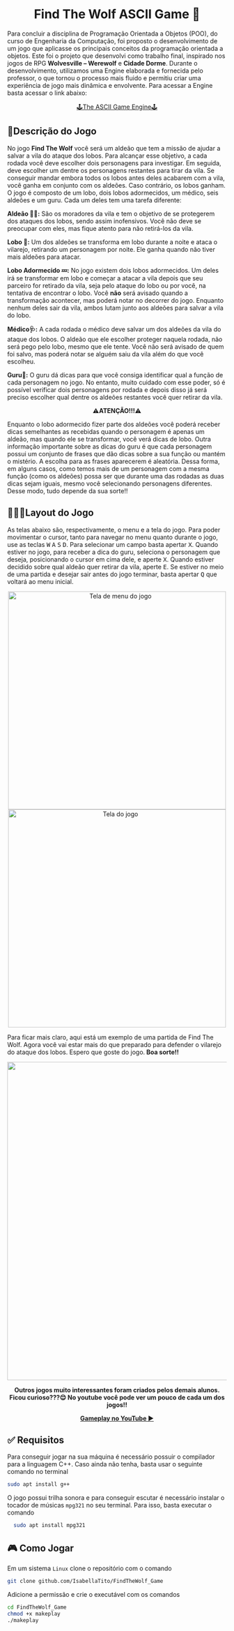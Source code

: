 <h1 align="center" style="font-weight: bold;">Find The Wolf ASCII Game 🐺 </h1>

<p>
Para concluir a disciplina de Programação Orientada a Objetos (POO), do curso de Engenharia da Computação, foi proposto o desenvolvimento de um jogo que aplicasse os principais conceitos da programação orientada a objetos. Este foi o projeto que desenvolvi como trabalho final, inspirado nos jogos de RPG <b>Wolvesville – Werewolf</b> e <b>Cidade Dorme</b>. Durante o desenvolvimento, utilizamos uma Engine elaborada e fornecida pelo professor, o que tornou o processo mais fluido e permitiu criar uma experiência de jogo mais dinâmica e envolvente. Para acessar a Engine basta acessar o link abaixo:
</p>

<p align="center">
     <a href="https://github.com/victorHSS/Cpp-ASCII-Game-Engine.git">🕹️The ASCII Game Engine🕹️</a>
</p>

<h2 id="Descricao"> 📝Descrição do Jogo</h2>

<p>
  No jogo <b>Find The Wolf</b> você será um aldeão que tem a missão de ajudar a salvar a vila do ataque dos lobos. Para alcançar esse objetivo, a cada rodada você deve escolher dois personagens para investigar. Em seguida, deve escolher um dentre os personagens restantes para tirar da vila. Se conseguir mandar embora todos os lobos antes deles acabarem com a vila, você ganha em conjunto com os aldeões. Caso contrário, os lobos ganham. 
  O jogo é composto de um lobo, dois lobos adormecidos, um médico, seis aldeões e um guru. Cada um deles tem uma tarefa diferente:
  
  <b>Aldeão 👨‍🌾:</b> São os moradores da vila e tem o objetivo de se protegerem dos ataques dos lobos, sendo assim inofensivos. Você não deve se preocupar com eles, mas fique atento para não retirá-los da vila.
  
  <b>Lobo 🐺:</b> Um dos aldeões se transforma em lobo durante a noite e ataca o vilarejo, retirando um personagem por noite. Ele ganha quando não tiver mais aldeões para atacar.
  
  <b>Lobo Adormecido 💤:</b> No jogo existem dois lobos adormecidos. Um deles irá se transformar em lobo e começar a atacar a vila depois que seu parceiro for retirado da vila, seja pelo ataque do lobo ou por você, na tentativa de encontrar o lobo. Você <b>não</b> será avisado quando a transformação acontecer, mas poderá notar no decorrer do jogo. Enquanto nenhum deles sair da vila, ambos lutam junto aos aldeões para salvar a vila do lobo. 

  <b>Médico🩺:</b> A cada rodada o médico deve salvar um dos aldeões da vila do ataque dos lobos. O aldeão que ele escolher proteger naquela rodada, não será pego pelo lobo, mesmo que ele tente. Você não será avisado de quem foi salvo, mas poderá notar se alguém saiu da vila além do que você escolheu. 
  
  <b>Guru🔮:</b> O guru dá dicas para que você consiga identificar qual a função de cada personagem no jogo. No entanto, muito cuidado com esse poder, só é possível verificar dois personagens por rodada e depois disso já será preciso escolher qual dentre os aldeões restantes você quer retirar da vila.

 <p align="center">
⚠️<b>ATENÇÃO!!!</b>⚠️<br>
   
  Enquanto o lobo adormecido fizer parte dos aldeões você poderá receber dicas semelhantes as recebidas quando o personagem é apenas um aldeão, mas quando ele se transformar, você verá dicas de lobo. 
   Outra informação importante sobre as dicas do guru é que cada personagem possui um conjunto de frases que dão dicas sobre a sua função ou mantém o mistério. A escolha para as frases aparecerem é aleatória. Dessa forma, em alguns casos, como temos mais de um personagem com a mesma função (como os aldeões) possa ser que durante uma das rodadas as duas dicas sejam iguais, mesmo você selecionando personagens diferentes. Desse modo, tudo depende da sua sorte!! 
</p>
</p>

<h2 id="layout">🕵🏽‍♂️Layout do Jogo</h2>
As telas abaixo são, respectivamente, o menu e a tela do jogo. Para poder movimentar o cursor, tanto para navegar no menu quanto durante o jogo, use as teclas <kbd>W</kbd> <kbd>A</kbd> <kbd>S</kbd> <kbd>D</kbd>. Para selecionar um campo basta apertar <kbd>X</kbd>. Quando estiver no jogo, para receber a dica do guru, seleciona o personagem que deseja, posicionando o cursor em cima dele, e aperte <kbd>X</kbd>. Quando estiver decidido sobre qual aldeão quer retirar da vila, aperte <kbd>E</kbd>. Se estiver no meio de uma partida e desejar sair antes do jogo terminar, basta apertar <kbd>Q</kbd> que voltará ao menu inicial. <br>  

<p align="center">
  <img src="https://github.com/user-attachments/assets/ededc5bb-79b7-4ef5-bf19-2b702dddedb6" alt="Tela de menu do jogo" width=500px/>
  <img src="https://github.com/user-attachments/assets/0ab73384-a59c-4771-bed5-0fefea2273a4" alt="Tela do jogo" width=500px />
</p>

Para ficar mais claro, aqui está um exemplo de uma partida de Find The Wolf. Agora você vai estar mais do que preparado para defender o vilarejo do ataque dos lobos. Espero que goste do jogo.<b> Boa sorte!! </b>

<p align="center">
<img src="https://github.com/user-attachments/assets/8e886837-b267-4eb2-a755-392ad20e31db" width="730"/>
</p>
<p align="center">
<b>
Outros jogos muito interessantes foram criados pelos demais alunos. Ficou curioso???😌 No youtube você pode ver um pouco de cada um dos jogos!!
<p align="center">
    <a href="https://www.youtube.com/watch?v=dIBq-FbOSdk">Gameplay no YouTube ▶️</a>
</p>
</b>
</p>

<h2 id="requisitos"> ✅ Requisitos</h2>

Para conseguir jogar na sua máquina é necessário possuir o compilador para a linguagem C++. Caso ainda não tenha, basta usar o seguinte comando no terminal

```bash
sudo apt install g++
```

O jogo possui trilha sonora e para conseguir escutar é necessário instalar o tocador de músicas `mpg321` no seu terminal. Para isso, basta executar o comando

```bash
  sudo apt install mpg321
```

<h2 id="jogar"> 🎮 Como Jogar</h2>

Em um sistema `Linux` clone o repositório com o comando

```bash
git clone github.com/IsabellaTito/FindTheWolf_Game
```
Adicione a permissão e crie o executável com os comandos

```bash
cd FindTheWolf_Game
chmod +x makeplay
./makeplay
```




